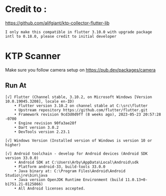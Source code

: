 # Credit to :
https://github.com/alifgiant/ktp-collector-flutter-lib
```
I only make this compatible in flutter 3.10.0 with upgrade package intl to 0.18.0, please credit to initial developer
```

# KTP Scanner

Make sure you follow camera setup on https://pub.dev/packages/camera

## Run At
```
[√] Flutter (Channel stable, 3.10.2, on Microsoft Windows [Version 10.0.19045.3208], locale en-ID)
    • Flutter version 3.10.2 on channel stable at C:\src\flutter
    • Upstream repository https://github.com/flutter/flutter.git
    • Framework revision 9cd3d0d9ff (8 weeks ago), 2023-05-23 20:57:28 -0700
    • Engine revision 90fa3ae28f
    • Dart version 3.0.2
    • DevTools version 2.23.1

[√] Windows Version (Installed version of Windows is version 10 or higher)

[√] Android toolchain - develop for Android devices (Android SDK version 33.0.0)
    • Android SDK at C:\Users\Arby\AppData\Local\Android\sdk
    • Platform android-33, build-tools 33.0.0
    • Java binary at: C:\Program Files\Android\Android Studio\jre\bin\java
    • Java version OpenJDK Runtime Environment (build 11.0.13+0-b1751.21-8125866)
    • All Android licenses accepted.
```
